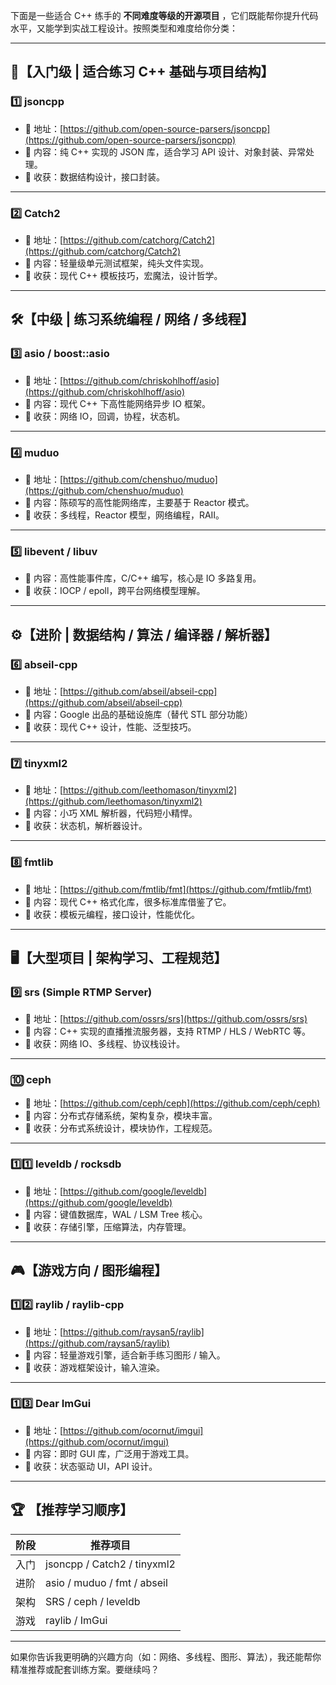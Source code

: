 下面是一些适合 C++ 练手的 **不同难度等级的开源项目** ，它们既能帮你提升代码水平，又能学到实战工程设计。按照类型和难度给你分类：

---

## 🔰【入门级 | 适合练习 C++ 基础与项目结构】

### 1️⃣ **jsoncpp**

* 📎 地址：[https://github.com/open-source-parsers/jsoncpp](https://github.com/open-source-parsers/jsoncpp)
* 📌 内容：纯 C++ 实现的 JSON 库，适合学习 API 设计、对象封装、异常处理。
* 🎯 收获：数据结构设计，接口封装。

---

### 2️⃣ **Catch2**

* 📎 地址：[https://github.com/catchorg/Catch2](https://github.com/catchorg/Catch2)
* 📌 内容：轻量级单元测试框架，纯头文件实现。
* 🎯 收获：现代 C++ 模板技巧，宏魔法，设计哲学。

---

## 🛠️【中级 | 练习系统编程 / 网络 / 多线程】

### 3️⃣ **asio / boost::asio**

* 📎 地址：[https://github.com/chriskohlhoff/asio](https://github.com/chriskohlhoff/asio)
* 📌 内容：现代 C++ 下高性能网络异步 IO 框架。
* 🎯 收获：网络 IO，回调，协程，状态机。

---

### 4️⃣ **muduo**

* 📎 地址：[https://github.com/chenshuo/muduo](https://github.com/chenshuo/muduo)
* 📌 内容：陈硕写的高性能网络库，主要基于 Reactor 模式。
* 🎯 收获：多线程，Reactor 模型，网络编程，RAII。

---

### 5️⃣ **libevent / libuv**

* 📎 内容：高性能事件库，C/C++ 编写，核心是 IO 多路复用。
* 🎯 收获：IOCP / epoll，跨平台网络模型理解。

---

## ⚙️【进阶 | 数据结构 / 算法 / 编译器 / 解析器】

### 6️⃣ **abseil-cpp**

* 📎 地址：[https://github.com/abseil/abseil-cpp](https://github.com/abseil/abseil-cpp)
* 📌 内容：Google 出品的基础设施库（替代 STL 部分功能）
* 🎯 收获：现代 C++ 设计，性能、泛型技巧。

---

### 7️⃣ **tinyxml2**

* 📎 地址：[https://github.com/leethomason/tinyxml2](https://github.com/leethomason/tinyxml2)
* 📌 内容：小巧 XML 解析器，代码短小精悍。
* 🎯 收获：状态机，解析器设计。

---

### 8️⃣ **fmtlib**

* 📎 地址：[https://github.com/fmtlib/fmt](https://github.com/fmtlib/fmt)
* 📌 内容：现代 C++ 格式化库，很多标准库借鉴了它。
* 🎯 收获：模板元编程，接口设计，性能优化。

---

## 🖥️【大型项目 | 架构学习、工程规范】

### 9️⃣ **srs (Simple RTMP Server)**

* 📎 地址：[https://github.com/ossrs/srs](https://github.com/ossrs/srs)
* 📌 内容：C++ 实现的直播推流服务器，支持 RTMP / HLS / WebRTC 等。
* 🎯 收获：网络 IO、多线程、协议栈设计。

---

### 🔟 **ceph**

* 📎 地址：[https://github.com/ceph/ceph](https://github.com/ceph/ceph)
* 📌 内容：分布式存储系统，架构复杂，模块丰富。
* 🎯 收获：分布式系统设计，模块协作，工程规范。

---

### 1️⃣1️⃣ **leveldb / rocksdb**

* 📎 地址：[https://github.com/google/leveldb](https://github.com/google/leveldb)
* 📌 内容：键值数据库，WAL / LSM Tree 核心。
* 🎯 收获：存储引擎，压缩算法，内存管理。

---

## 🎮【游戏方向 / 图形编程】

### 1️⃣2️⃣ **raylib / raylib-cpp**

* 📎 地址：[https://github.com/raysan5/raylib](https://github.com/raysan5/raylib)
* 📌 内容：轻量游戏引擎，适合新手练习图形 / 输入。
* 🎯 收获：游戏框架设计，输入渲染。

---

### 1️⃣3️⃣ **Dear ImGui**

* 📎 地址：[https://github.com/ocornut/imgui](https://github.com/ocornut/imgui)
* 📌 内容：即时 GUI 库，广泛用于游戏工具。
* 🎯 收获：状态驱动 UI，API 设计。

---

## 🏆 【推荐学习顺序】

| 阶段 | 推荐项目                    |
| ---- | --------------------------- |
| 入门 | jsoncpp / Catch2 / tinyxml2 |
| 进阶 | asio / muduo / fmt / abseil |
| 架构 | SRS / ceph / leveldb        |
| 游戏 | raylib / ImGui              |

---

如果你告诉我更明确的兴趣方向（如：网络、多线程、图形、算法），我还能帮你精准推荐或配套训练方案。要继续吗？
